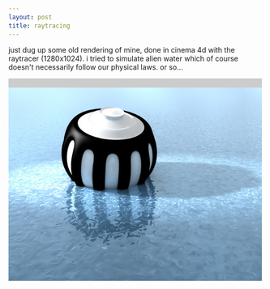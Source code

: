 ```yaml
---
layout: post
title: raytracing
---
```


just dug up some old rendering of mine, done in cinema 4d with the raytracer (1280x1024). i tried to simulate alien water which of course doesn't necessarily follow our physical laws. or so...

[![ufo](/images/ufo2.jpg)](/images-full/ufo2.jpg)
